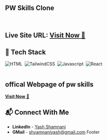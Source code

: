  ##  PW Skills Clone

<br>

##   **Live Site URL:** <a href="https://pwskills-yashshamnani.netlify.app/">**Visit Now** 🚀</a>

## 📌 Tech Stack

![HTML](https://img.shields.io/badge/-HTML-red)&nbsp;
![TailwindCSS](https://img.shields.io/badge/-Tailwind-blue)&nbsp;
![Javascript](https://img.shields.io/badge/-Javascript-green)&nbsp;
![React](https://img.shields.io/badge/-React-blue)&nbsp;
<br>
<br>

##   offical Webpage of pw skills

<a href="https://pwskills.com/">**Visit Now** 🚀</a>
<br>

 

## 📬 Connect With Me

- **LinkedIn** - [Yash Shamnani](https://www.linkedin.com/in/yash-shamnani-a76a34203/)
- **GMail** - [shyamnaniyash@gmail.com](https://mail.google.com/mail/u/0/?tab=rm&ogbl#inbox)
Footer